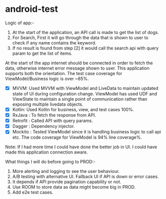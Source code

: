 # android-test

Logic of app:- 
1. At the start of the application, an API call is made to get the list of dogs.
2. For Search, First it will go through the data that is shown to user to check if any name contains the keyword. 
3. If no result is found from step [2] it would call the search api with query param to get the list of items. 

At the start of the app internet should be connected in order to fetch the data, otherwise internet error message shown to user. This application supports both the orientation. The test case coverage for ViewModel/Business logic is over ~85%.

- [x] MVVM: Used MVVM with ViewModel and LiveData to maintain updated state of UI during configuration change. ViewModel has used UDF and ViewState to maintain a single point of communication rather than exposing multiple livedata objects.
- [x] Kotlin: Used Kotlin for business, view, and test cases 100%.
- [x] RxJava : To fetch the response from API.
- [x] Retrofit : Called API with query params.
- [x] Dagger : Dependency injector.
- [x] Mockito : Tested ViewModel since it is handling business logic to call api etc. The code coverage for ViewModel is 94% line coverage%.

Note: If I had more time I could have done the better job in UI. I could have made this application connection aware.

What things I will do before going to PROD:- 
1. More alerting and logging to see the user behaviour. 
2. A/B testing with alternative UI. Fallback UI if API is down or error cases. 
3. It depends if API provide pagination capability or not.
4. Use ROOM to store data as data might become big in PROD.
5. Add e2e test cases.   
